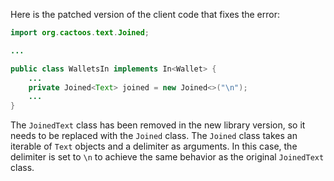Here is the patched version of the client code that fixes the error:

```java
import org.cactoos.text.Joined;

...

public class WalletsIn implements In<Wallet> {
    ...
    private Joined<Text> joined = new Joined<>("\n");
    ...
}
```

The `JoinedText` class has been removed in the new library version, so it needs to be replaced with the `Joined` class. The `Joined` class takes an iterable of `Text` objects and a delimiter as arguments. In this case, the delimiter is set to `\n` to achieve the same behavior as the original `JoinedText` class.